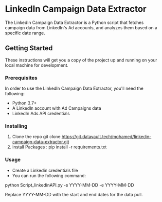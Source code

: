 # LinkedIn Campaign Data Extractor

The LinkedIn Campaign Data Extractor is a Python script that fetches campaign data from LinkedIn's Ad accounts, and analyzes them based on a specific date range. 

## Getting Started

These instructions will get you a copy of the project up and running on your local machine for development.

### Prerequisites

In order to use the LinkedIn Campaign Data Extractor, you'll need the following:

- Python 3.7+
- A LinkedIn account with Ad Campaigns data
- LinkedIn Ads API credentials

### Installing

1. Clone the repo
   git clone https://git.datavault.tech/mohamed/linkedin-campaign-data-extractor.git
2. Install Packages :
   pip install -r requirements.txt

### Usage
- Create a Linkedin credentials file
- You can run the following command:

python Script_linkedinAPI.py -s YYYY-MM-DD -e YYYY-MM-DD

Replace YYYY-MM-DD with the start and end dates for the data pull.
